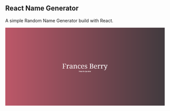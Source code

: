 ## React Name Generator

A simple Random Name Generator build with React.

![](https://raw.githubusercontent.com/KleoPetroff/react-name-generator/master/repo/images/background.png)